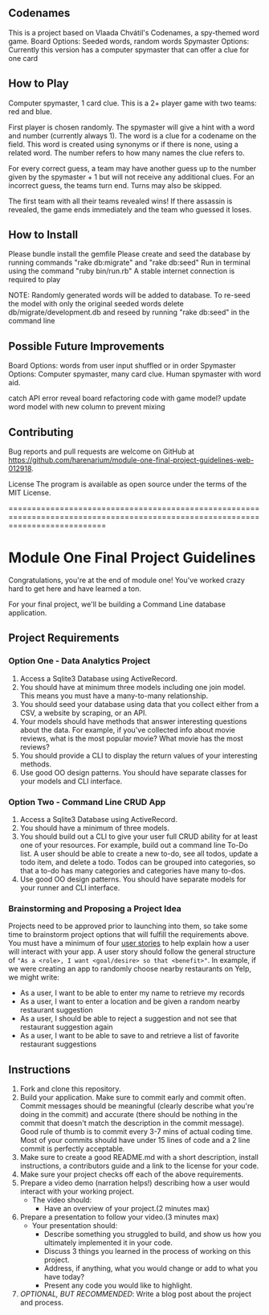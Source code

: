 Codenames
-------------------------------
This is a project based on Vlaada Chvátil's Codenames, a spy-themed word game.
Board Options: Seeded words, random words
Spymaster Options: Currently this version has a computer spymaster that can offer a clue for one card


How to Play
-------------------------------
Computer spymaster, 1 card clue. This is a 2+ player game with two teams: red and blue.

First player is chosen randomly.
The spymaster will give a hint with a word and number (currently always 1). The word is a clue for a codename on the field.
This word is created using synonyms or if there is none, using a related word. The number refers to how many names the clue refers to.

For every correct guess, a team may have another guess up to the number given by the spymaster + 1 but will not receive any additional clues. For an incorrect guess, the teams turn end. Turns may also be skipped.

The first team with all their teams revealed wins! If there assassin is revealed, the game ends immediately and the team who guessed it loses.


How to Install
-------------------------------
Please bundle install the gemfile
Please create and seed the database by running commands "rake db:migrate" and "rake db:seed"
Run in terminal using the command "ruby bin/run.rb"
A stable internet connection is required to play

NOTE: Randomly generated words will be added to database. To re-seed the model with only the original seeded words delete db/migrate/development.db and reseed by running "rake db:seed" in the command line


Possible Future Improvements
-------------------------------
Board Options: words from user input shuffled or in order
Spymaster Options: Computer spymaster, many card clue. Human spymaster with word aid.

catch API error
reveal board
refactoring code with game model?
update word model with new column to prevent mixing

Contributing
-------------------------------
Bug reports and pull requests are welcome on GitHub at https://github.com/harenarium/module-one-final-project-guidelines-web-012918.

License
The program is available as open source under the terms of the MIT License.


=================================================================================================================================
# Module One Final Project Guidelines

Congratulations, you're at the end of module one! You've worked crazy hard to get here and have learned a ton.

For your final project, we'll be building a Command Line database application.

## Project Requirements

### Option One - Data Analytics Project

1. Access a Sqlite3 Database using ActiveRecord.
2. You should have at minimum three models including one join model. This means you must have a many-to-many relationship.
3. You should seed your database using data that you collect either from a CSV, a website by scraping, or an API.
4. Your models should have methods that answer interesting questions about the data. For example, if you've collected info about movie reviews, what is the most popular movie? What movie has the most reviews?
5. You should provide a CLI to display the return values of your interesting methods.  
6. Use good OO design patterns. You should have separate classes for your models and CLI interface.

### Option Two - Command Line CRUD App

1. Access a Sqlite3 Database using ActiveRecord.
2. You should have a minimum of three models.
3. You should build out a CLI to give your user full CRUD ability for at least one of your resources. For example, build out a command line To-Do list. A user should be able to create a new to-do, see all todos, update a todo item, and delete a todo. Todos can be grouped into categories, so that a to-do has many categories and categories have many to-dos.
4. Use good OO design patterns. You should have separate models for your runner and CLI interface.

### Brainstorming and Proposing a Project Idea

Projects need to be approved prior to launching into them, so take some time to brainstorm project options that will fulfill the requirements above.  You must have a minimum of four [user stories](https://en.wikipedia.org/wiki/User_story) to help explain how a user will interact with your app.  A user story should follow the general structure of `"As a <role>, I want <goal/desire> so that <benefit>"`. In example, if we were creating an app to randomly choose nearby restaurants on Yelp, we might write:

* As a user, I want to be able to enter my name to retrieve my records
* As a user, I want to enter a location and be given a random nearby restaurant suggestion
* As a user, I should be able to reject a suggestion and not see that restaurant suggestion again
* As a user, I want to be able to save to and retrieve a list of favorite restaurant suggestions

## Instructions

1. Fork and clone this repository.
2. Build your application. Make sure to commit early and commit often. Commit messages should be meaningful (clearly describe what you're doing in the commit) and accurate (there should be nothing in the commit that doesn't match the description in the commit message). Good rule of thumb is to commit every 3-7 mins of actual coding time. Most of your commits should have under 15 lines of code and a 2 line commit is perfectly acceptable.
3. Make sure to create a good README.md with a short description, install instructions, a contributors guide and a link to the license for your code.
4. Make sure your project checks off each of the above requirements.
5. Prepare a video demo (narration helps!) describing how a user would interact with your working project.
    * The video should:
      - Have an overview of your project.(2 minutes max)
6. Prepare a presentation to follow your video.(3 minutes max)
    * Your presentation should:
      - Describe something you struggled to build, and show us how you ultimately implemented it in your code.
      - Discuss 3 things you learned in the process of working on this project.
      - Address, if anything, what you would change or add to what you have today?
      - Present any code you would like to highlight.   
7. *OPTIONAL, BUT RECOMMENDED*: Write a blog post about the project and process.
